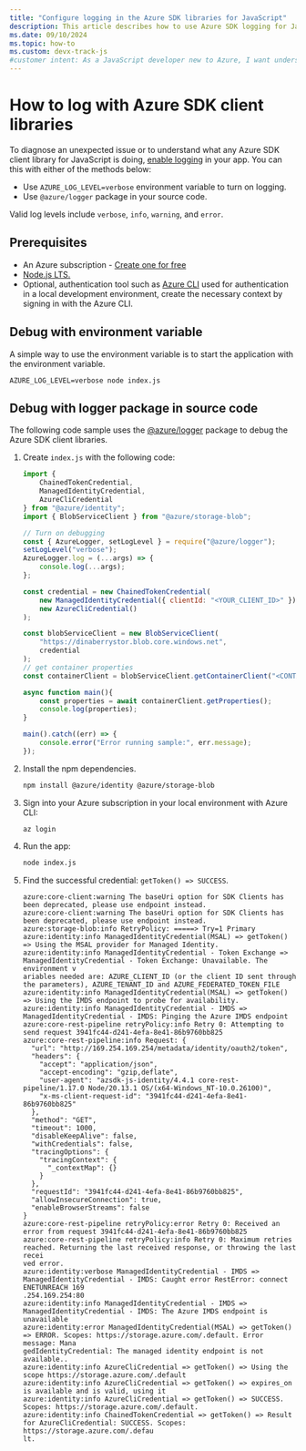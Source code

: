 ```yaml
---
title: "Configure logging in the Azure SDK libraries for JavaScript"
description: This article describes how to use Azure SDK logging for JavaScript to see internal library information to debug an Azure Identity credential chain.
ms.date: 09/10/2024
ms.topic: how-to
ms.custom: devx-track-js
#customer intent: As a JavaScript developer new to Azure, I want understand how to get runtime information from Azure SDK client libraries.
---
```


# How to log with Azure SDK client libraries

To diagnose an unexpected issue or to understand what any Azure SDK client library for JavaScript is doing, [enable logging](https://github.com/Azure/azure-sdk-for-js/tree/main/sdk/core#logging) in your app. You can this with either of the methods below:

* Use `AZURE_LOG_LEVEL=verbose` environment variable to turn on logging.
* Use `@azure/logger` package in your source code.

Valid log levels include `verbose`, `info`, `warning`, and `error`.

## Prerequisites

- An Azure subscription - <a href="https://azure.microsoft.com/free/cognitive-services" target="_blank">Create one for free</a>
- <a href="https://nodejs.org/" target="_blank">Node.js LTS.</a>
- Optional, authentication tool such as [Azure CLI](/cli/azure/install-azure-cli) used for authentication in a local development environment, create the necessary context by signing in with the Azure CLI. 

## Debug with environment variable

A simple way to use the environment variable is to start the application with the environment variable.

```shell
AZURE_LOG_LEVEL=verbose node index.js
```

## Debug with logger package in source code

The following code sample uses the [@azure/logger](https://www.npmjs.com/package/@azure/logger) package to debug the Azure SDK client libraries. 

1. Create `index.js` with the following code:

    ```javascript
    import { 
        ChainedTokenCredential, 
        ManagedIdentityCredential, 
        AzureCliCredential 
    } from "@azure/identity";
    import { BlobServiceClient } from "@azure/storage-blob";

    // Turn on debugging    
    const { AzureLogger, setLogLevel } = require("@azure/logger");
    setLogLevel("verbose");
    AzureLogger.log = (...args) => {
        console.log(...args);
    };

    const credential = new ChainedTokenCredential(
        new ManagedIdentityCredential({ clientId: "<YOUR_CLIENT_ID>" }),
        new AzureCliCredential()
    );
    
    const blobServiceClient = new BlobServiceClient(
        "https://dinaberrystor.blob.core.windows.net",
        credential
    );
    // get container properties
    const containerClient = blobServiceClient.getContainerClient("<CONTAINER_NAME>");
    
    async function main(){
        const properties = await containerClient.getProperties();
        console.log(properties);
    }
    
    main().catch((err) => {
        console.error("Error running sample:", err.message);
    });
    ```

2. Install the npm dependencies.

    ```bash
    npm install @azure/identity @azure/storage-blob
    ```

3. Sign into your Azure subscription in your local environment with Azure CLI:

    ```azurecli
    az login
    ```

4. Run the app:

    ```bash
    node index.js
    ```

5. Find the successful credential: `getToken() => SUCCESS`.

    ```output
    azure:core-client:warning The baseUri option for SDK Clients has been deprecated, please use endpoint instead.
    azure:core-client:warning The baseUri option for SDK Clients has been deprecated, please use endpoint instead.
    azure:storage-blob:info RetryPolicy: =====> Try=1 Primary
    azure:identity:info ManagedIdentityCredential(MSAL) => getToken() => Using the MSAL provider for Managed Identity.
    azure:identity:info ManagedIdentityCredential - Token Exchange => ManagedIdentityCredential - Token Exchange: Unavailable. The environment v
    ariables needed are: AZURE_CLIENT_ID (or the client ID sent through the parameters), AZURE_TENANT_ID and AZURE_FEDERATED_TOKEN_FILE
    azure:identity:info ManagedIdentityCredential(MSAL) => getToken() => Using the IMDS endpoint to probe for availability.
    azure:identity:info ManagedIdentityCredential - IMDS => ManagedIdentityCredential - IMDS: Pinging the Azure IMDS endpoint
    azure:core-rest-pipeline retryPolicy:info Retry 0: Attempting to send request 3941fc44-d241-4efa-8e41-86b9760bb825
    azure:core-rest-pipeline:info Request: {
      "url": "http://169.254.169.254/metadata/identity/oauth2/token",
      "headers": {
        "accept": "application/json",
        "accept-encoding": "gzip,deflate",
        "user-agent": "azsdk-js-identity/4.4.1 core-rest-pipeline/1.17.0 Node/20.13.1 OS/(x64-Windows_NT-10.0.26100)",
        "x-ms-client-request-id": "3941fc44-d241-4efa-8e41-86b9760bb825"
      },
      "method": "GET",
      "timeout": 1000,
      "disableKeepAlive": false,
      "withCredentials": false,
      "tracingOptions": {
        "tracingContext": {
          "_contextMap": {}
        }
      },
      "requestId": "3941fc44-d241-4efa-8e41-86b9760bb825",
      "allowInsecureConnection": true,
      "enableBrowserStreams": false
    }
    azure:core-rest-pipeline retryPolicy:error Retry 0: Received an error from request 3941fc44-d241-4efa-8e41-86b9760bb825
    azure:core-rest-pipeline retryPolicy:info Retry 0: Maximum retries reached. Returning the last received response, or throwing the last recei
    ved error.
    azure:identity:verbose ManagedIdentityCredential - IMDS => ManagedIdentityCredential - IMDS: Caught error RestError: connect ENETUNREACH 169
    .254.169.254:80
    azure:identity:info ManagedIdentityCredential - IMDS => ManagedIdentityCredential - IMDS: The Azure IMDS endpoint is unavailable
    azure:identity:error ManagedIdentityCredential(MSAL) => getToken() => ERROR. Scopes: https://storage.azure.com/.default. Error message: Mana
    gedIdentityCredential: The managed identity endpoint is not available..
    azure:identity:info AzureCliCredential => getToken() => Using the scope https://storage.azure.com/.default
    azure:identity:info AzureCliCredential => getToken() => expires_on is available and is valid, using it
    azure:identity:info AzureCliCredential => getToken() => SUCCESS. Scopes: https://storage.azure.com/.default.
    azure:identity:info ChainedTokenCredential => getToken() => Result for AzureCliCredential: SUCCESS. Scopes: https://storage.azure.com/.defau
    lt.
    ```